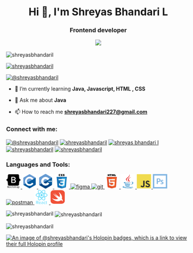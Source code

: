 <h1 align="center">Hi 👋, I'm Shreyas Bhandari L</h1>
<h3 align="center">Frontend developer</h3>
<p align="center"><img src="https://camo.githubusercontent.com/c1dcb74cc1c1835b1d716f5051499a2814c683c806b15f04b0eba492863703e9/68747470733a2f2f63646e2e6472696262626c652e636f6d2f75736572732f3733303730332f73637265656e73686f74732f363538313234332f6176656e746f2e676966"/></p>

<p align="left"> <img src="https://komarev.com/ghpvc/?username=shreyasbhandaril&label=Profile%20views&color=0e75b6&style=flat" alt="shreyasbhandaril" /> </p>

<p align="left"> <a href="https://github.com/ryo-ma/github-profile-trophy"><img src="https://github-profile-trophy.vercel.app/?username=shreyasbhandaril" alt="shreyasbhandaril" /></a> </p>

<p align="left"> <a href="https://twitter.com/@shreyasbhandaril" target="blank"><img src="https://img.shields.io/twitter/follow/@shreyasbhandaril?logo=twitter&style=for-the-badge" alt="@shreyasbhandaril" /></a> </p>

- 🌱 I’m currently learning **Java, Javascript, HTML , CSS**

- 💬 Ask me about **Java**

- 📫 How to reach me **shreyasbhandari227@gmail.com**

<h3 align="left">Connect with me:</h3>
<p align="left">
<a href="https://twitter.com/Shreyas38678311/" target="blank"><img align="center" src="https://raw.githubusercontent.com/rahuldkjain/github-profile-readme-generator/master/src/images/icons/Social/twitter.svg" alt="@shreyasbhandaril" height="30" width="40" /></a>
<a href="https://www.linkedin.com/comm/in/shreyas-bhandari-l-3a9b85226/" target="blank"><img align="center" src="https://raw.githubusercontent.com/rahuldkjain/github-profile-readme-generator/master/src/images/icons/Social/linked-in-alt.svg" alt="shreyasbhandaril" height="30" width="40" /></a>
<a href="https://www.instagram.com/shreyas_bhandari146" target="blank"><img align="center" src="https://raw.githubusercontent.com/rahuldkjain/github-profile-readme-generator/master/src/images/icons/Social/instagram.svg" alt="shreyas bhandari l" height="30" width="40" /></a>
<a href="https://www.codechef.com/users/shreyas_48" target="blank"><img align="center" src="https://cdn.jsdelivr.net/npm/simple-icons@3.1.0/icons/codechef.svg" alt="shreyasbhandaril" height="30" width="40" /></a>
<a href="https://www.hackerrank.com/shreyasbhandari1" target="blank"><img align="center" src="https://raw.githubusercontent.com/rahuldkjain/github-profile-readme-generator/master/src/images/icons/Social/hackerrank.svg" alt="shreyasbhandaril" height="30" width="40" /></a>
</p>

<h3 align="left">Languages and Tools:</h3>
<p align="left"> <a href="https://getbootstrap.com" target="_blank" rel="noreferrer"> <img src="https://raw.githubusercontent.com/devicons/devicon/master/icons/bootstrap/bootstrap-plain-wordmark.svg" alt="bootstrap" width="40" height="40"/> </a> <a href="https://www.cprogramming.com/" target="_blank" rel="noreferrer"> <img src="https://raw.githubusercontent.com/devicons/devicon/master/icons/c/c-original.svg" alt="c" width="40" height="40"/> </a> <a href="https://www.w3schools.com/cpp/" target="_blank" rel="noreferrer"> <img src="https://raw.githubusercontent.com/devicons/devicon/master/icons/cplusplus/cplusplus-original.svg" alt="cplusplus" width="40" height="40"/> </a> <a href="https://www.w3schools.com/css/" target="_blank" rel="noreferrer"> <img src="https://raw.githubusercontent.com/devicons/devicon/master/icons/css3/css3-original-wordmark.svg" alt="css3" width="40" height="40"/> </a> <a href="https://www.figma.com/" target="_blank" rel="noreferrer"> <img src="https://www.vectorlogo.zone/logos/figma/figma-icon.svg" alt="figma" width="40" height="40"/> </a> <a href="https://git-scm.com/" target="_blank" rel="noreferrer"> <img src="https://www.vectorlogo.zone/logos/git-scm/git-scm-icon.svg" alt="git" width="40" height="40"/> </a> <a href="https://www.w3.org/html/" target="_blank" rel="noreferrer"> <img src="https://raw.githubusercontent.com/devicons/devicon/master/icons/html5/html5-original-wordmark.svg" alt="html5" width="40" height="40"/> </a> <a href="https://www.java.com" target="_blank" rel="noreferrer"> <img src="https://raw.githubusercontent.com/devicons/devicon/master/icons/java/java-original.svg" alt="java" width="40" height="40"/> </a> <a href="https://developer.mozilla.org/en-US/docs/Web/JavaScript" target="_blank" rel="noreferrer"> <img src="https://raw.githubusercontent.com/devicons/devicon/master/icons/javascript/javascript-original.svg" alt="javascript" width="40" height="40"/> </a> <a href="https://www.photoshop.com/en" target="_blank" rel="noreferrer"> <img src="https://raw.githubusercontent.com/devicons/devicon/master/icons/photoshop/photoshop-line.svg" alt="photoshop" width="40" height="40"/> </a> <a href="https://postman.com" target="_blank" rel="noreferrer"> <img src="https://www.vectorlogo.zone/logos/getpostman/getpostman-icon.svg" alt="postman" width="40" height="40"/> </a> <a href="https://reactjs.org/" target="_blank" rel="noreferrer"> <img src="https://raw.githubusercontent.com/devicons/devicon/master/icons/react/react-original-wordmark.svg" alt="react" width="40" height="40"/> </a> <a href="https://developer.apple.com/swift/" target="_blank" rel="noreferrer"> <img src="https://raw.githubusercontent.com/devicons/devicon/master/icons/swift/swift-original.svg" alt="swift" width="40" height="40"/> </a> </p>
<p><img align="left" src="https://github-readme-stats.vercel.app/api/top-langs?username=shreyasbhandaril&show_icons=true&locale=en&layout=compact" alt="shreyasbhandaril" /></p>

<p>&nbsp;<img align="center" src="https://github-readme-stats.vercel.app/api?username=shreyasbhandaril&show_icons=true&locale=en" alt="shreyasbhandaril" /></p>

<p><img align="center" src="https://github-readme-streak-stats.herokuapp.com/?user=shreyasbhandaril&" alt="shreyasbhandaril" /></p>

[![An image of @shreyasbhandari's Holopin badges, which is a link to view their full Holopin profile](https://holopin.me/shreyasbhandari)](https://holopin.io/@shreyasbhandari)
